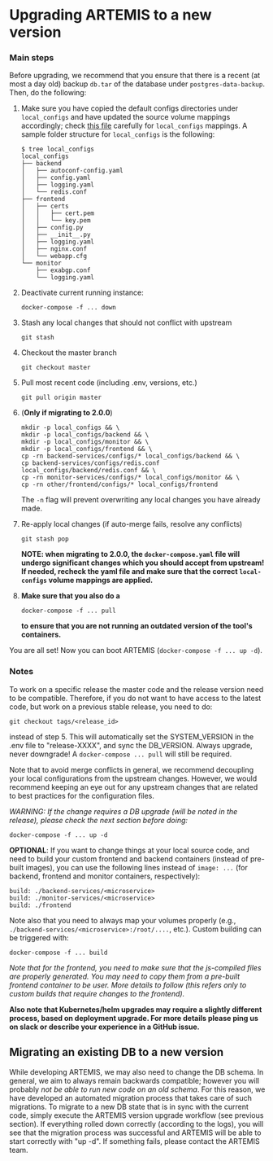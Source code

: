 # Upgrading ARTEMIS to a new version

### Main steps

Before upgrading, we recommend that you ensure that there is a recent (at most a day old) backup `db.tar` of the database under `postgres-data-backup`.
Then, do the following:

1. Make sure you have copied the default configs directories under `local_configs`
and have updated the source volume mappings accordingly;
check [this file](https://github.com/FORTH-ICS-INSPIRE/artemis/blob/master/docker-compose.yaml) carefully for
`local_configs` mappings. A sample folder structure for `local_configs` is the following:

   ```
   $ tree local_configs
   local_configs
   ├── backend
   │   ├── autoconf-config.yaml
   │   ├── config.yaml
   │   ├── logging.yaml
   │   └── redis.conf
   ├── frontend
   │   ├── certs
   │   │   ├── cert.pem
   │   │   └── key.pem
   │   ├── config.py
   │   ├── __init__.py
   │   ├── logging.yaml
   │   ├── nginx.conf
   │   └── webapp.cfg
   └── monitor
       ├── exabgp.conf
       └── logging.yaml
   ```

2. Deactivate current running instance:

   ```
   docker-compose -f ... down
   ```

3. Stash any local changes that should not conflict with upstream

   ```
   git stash
   ```

4. Checkout the master  branch

   ```
   git checkout master
   ```

5. Pull most recent code (including .env, versions, etc.)

   ```
   git pull origin master
   ```

6. (**Only if migrating to 2.0.0**)

   ```
   mkdir -p local_configs && \
   mkdir -p local_configs/backend && \
   mkdir -p local_configs/monitor && \
   mkdir -p local_configs/frontend && \
   cp -rn backend-services/configs/* local_configs/backend && \
   cp backend-services/configs/redis.conf local_configs/backend/redis.conf && \
   cp -rn monitor-services/configs/* local_configs/monitor && \
   cp -rn other/frontend/configs/* local_configs/frontend
   ```

   The `-n` flag will prevent overwriting any local changes you have already made.

7. Re-apply local changes (if auto-merge fails, resolve any conflicts)

   ```
   git stash pop
   ```

   **NOTE: when migrating to 2.0.0, the `docker-compose.yaml` file will undergo significant changes
   which you should accept from upstream! If needed, recheck the yaml file and make sure that the correct
   `local-configs` volume mappings are applied.**

8. **Make sure that you also do a**
   ```
   docker-compose -f ... pull
   ```
   **to ensure that you are not running an outdated version of the tool's containers.**

You are all set! Now you can boot ARTEMIS (`docker-compose -f ... up -d`).

### Notes

To work on a specific release the master code and the release version need to be compatible.
Therefore, if you do not want to have access to the latest code, but work on a previous stable release, you need to do:
```
git checkout tags/<release_id>
```
instead of step 5. This will automatically set the
SYSTEM_VERSION in the .env file to "release-XXXX", and sync the DB_VERSION. Always upgrade, never downgrade! A `docker-compose ... pull` will still be required.

Note that to avoid merge conflicts in general,
we recommend decoupling your local configurations from the upstream changes.
However, we would recommend keeping an eye out for any upstream changes that are related
to best practices for the configuration files.

*WARNING: If the change requires a DB upgrade (will be noted in the release), please check the next
section before doing:*
```
docker-compose -f ... up -d
```

**OPTIONAL**: If you want to change things at your local source code, and need to build your custom
frontend and backend containers (instead of pre-built images), you can use the following lines instead of `image: ...` (for backend, frontend and monitor containers, respectively):
```
build: ./backend-services/<microservice>
build: ./monitor-services/<microservice>
build: ./frontend
```
Note also that you need to always map your volumes properly (e.g., `./backend-services/<microservice>:/root/....`, etc.).
Custom building can be triggered with:
```
docker-compose -f ... build
```
*Note that for the frontend, you need to make sure that the js-compiled files are
properly generated. You may need to copy them from a pre-built frontend container
to be user. More details to follow (this refers only to custom builds that
require changes to the frontend).*

**Also note that Kubernetes/helm upgrades may require a slightly different process, based on deployment upgrade.
For more details please ping us on slack or describe your experience in a GitHub issue.**

## Migrating an existing DB to a new version

While developing ARTEMIS, we may also need to change the DB schema.
In general, we aim to always remain backwards compatible; however
you will probably *not be able to run new code on an old schema*.
For this reason, we have developed an automated migration process that takes
care of such migrations.
To migrate to a new DB state that is in sync with the current code, simply execute the
ARTEMIS version upgrade workflow (see previous section).
If everything rolled down correctly (according to the logs), you will see that the migration process was successful
and ARTEMIS will be able to start correctly with "up -d".
If something fails, please contact the ARTEMIS team.
